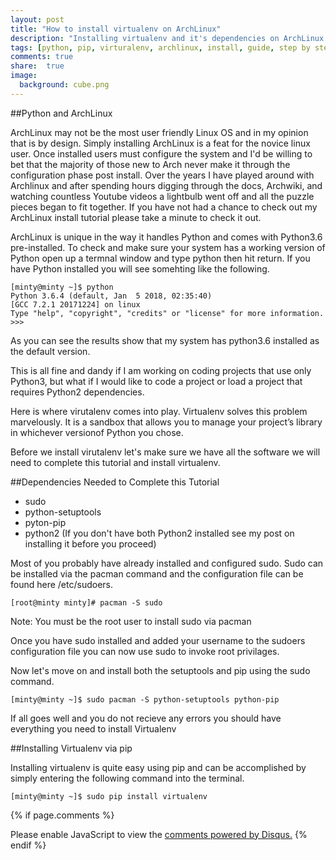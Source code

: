 ```yaml
---
layout: post
title: "How to install virtualenv on ArchLinux"
description: "Installing virtualenv and it's dependencies on ArchLinux."
tags: [python, pip, virturalenv, archlinux, install, guide, step by step, tutorial]
comments: true
share:  true
image:
  background: cube.png
---
```

##Python and ArchLinux

ArchLinux may not be the most user friendly Linux OS and in my opinion that is by design.  Simply installing ArchLinux is a feat for the novice linux user.  Once installed users must configure the system and I'd be willing to bet that the majority of those new to Arch never make it through the configuration phase post install.  Over the years I have played around with Archlinux and after spending hours digging through the docs, Archwiki, and watching countless Youtube videos a lightbulb went off and all the puzzle pieces began to fit together.  If you have not had a chance to check out my ArchLinux install tutorial please take a minute to check it out.

ArchLinux is unique in the way it handles Python and comes with Python3.6 pre-installed.  To check and make sure your system has a working version of Python open up a termnal window and type python then hit return.  If you have Python installed you will see somehting like the following.

```
[minty@minty ~]$ python
Python 3.6.4 (default, Jan  5 2018, 02:35:40)
[GCC 7.2.1 20171224] on linux
Type "help", "copyright", "credits" or "license" for more information.
>>>
```
As you can see the results show that my system has python3.6 installed as the default version.

This is all fine and dandy if I am working on coding projects that use only Python3, but what if I would like to code a project or load a project that requires Python2 dependencies.

Here is where virutalenv comes into play.  Virtualenv solves this problem marvelously.  It is a sandbox that allows you to manage your project’s library in whichever versionof Python you chose.

Before we install virutalenv let's make sure we have all the software we will need to complete this tutorial and install virtualenv.

##Dependencies Needed to Complete this Tutorial

* sudo
* python-setuptools
* pyton-pip
* python2 (If you don't have both Python2 installed see my post on installing it before you proceed)

Most of you probably have already installed and configured sudo.  Sudo can be installed via the pacman command and the configuration file can be found here /etc/sudoers.

```
[root@minty minty]# pacman -S sudo
```

Note:  You must be the root user to install sudo via pacman

Once you have sudo installed and added your username to the sudoers configuration file you can now use sudo to invoke root privilages.

Now let's move on and install both the setuptools and pip using the sudo command.

```
[minty@minty ~]$ sudo pacman -S python-setuptools python-pip
```

If all goes well and you do not recieve any errors you should have everything you need to install Virtualenv

##Installing Virtualenv via pip

Installing virtualenv is quite easy using pip and can be accomplished by simply entering the following command into the terminal.

```
[minty@minty ~]$ sudo pip install virtualenv
```

{% if page.comments %}
<div id="disqus_thread"></div>
<script>

/**
*  RECOMMENDED CONFIGURATION VARIABLES: EDIT AND UNCOMMENT THE SECTION BELOW TO INSERT DYNAMIC VALUES FROM YOUR PLATFORM OR CMS.
*  LEARN WHY DEFINING THESE VARIABLES IS IMPORTANT: https://disqus.com/admin/universalcode/#configuration-variables*/
/*
var disqus_config = function () {
this.page.url = PAGE_URL;  // Replace PAGE_URL with your page's canonical URL variable
this.page.identifier = PAGE_IDENTIFIER; // Replace PAGE_IDENTIFIER with your page's unique identifier variable
};
*/
(function() { // DON'T EDIT BELOW THIS LINE
var d = document, s = d.createElement('script');
s.src = '//jajb.disqus.com/embed.js';
s.setAttribute('data-timestamp', +new Date());
(d.head || d.body).appendChild(s);
})();
</script>
<noscript>Please enable JavaScript to view the <a href="https://disqus.com/?ref_noscript">comments powered by Disqus.</a></noscript>
{% endif %}




